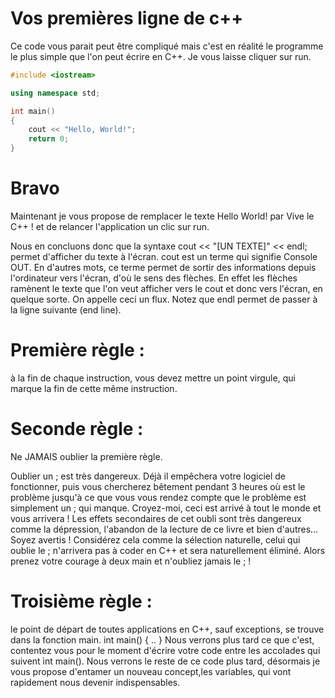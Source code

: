 # Vos premières ligne de c++

Ce code vous parait peut être compliqué mais c'est en réalité le programme le plus simple que l'on peut écrire en C++. Je vous laisse cliquer sur run.

```C++ runnable
#include <iostream>

using namespace std;

int main() 
{
    cout << "Hello, World!";
    return 0;
}
```

# Bravo

Maintenant je vous propose de remplacer le texte Hello World! par Vive le C++ ! et de relancer l'application un clic sur run.

Nous en concluons donc que la syntaxe cout << "[UN TEXTE]" << endl; permet d'afficher du texte à l'écran.
cout est un terme qui signifie Console OUT. En d'autres mots, ce terme permet de sortir des informations depuis l'ordinateur vers l'écran, d'où le sens des flèches. En effet les flèches ramènent le texte que l'on veut afficher vers le cout et donc vers l'écran, en quelque sorte. On appelle ceci un flux.
Notez que endl permet de passer à la ligne suivante (end line).

# Première règle :
à la fin de chaque instruction, vous devez mettre un point virgule, qui marque la fin de cette même instruction.
# Seconde règle : 
Ne JAMAIS oublier la première règle.

Oublier un ; est très dangereux. Déjà il empêchera votre logiciel de fonctionner, puis vous chercherez bêtement pendant 3 heures où est le problème jusqu'à ce que vous vous rendez compte que le problème est simplement un ; qui manque. Croyez-moi, ceci est arrivé à tout le
monde et vous arrivera ! Les effets secondaires de cet oubli sont très dangereux comme la dépression, l'abandon de la lecture de ce livre et bien d'autres... Soyez avertis ! Considérez cela comme la sélection naturelle, celui qui oublie le ; n'arrivera pas à coder en C++ et sera naturellement éliminé. Alors prenez votre courage à deux main et n'oubliez jamais le ; !

# Troisième règle : 
le point de départ de toutes applications en C++, sauf exceptions, se trouve dans la fonction main.
int main()
{
..
}
Nous verrons plus tard ce que c'est, contentez vous pour le moment d'écrire votre code entre les accolades qui suivent ìnt main().
Nous verrons le reste de ce code plus tard, désormais je vous propose d'entamer un nouveau concept,les variables, qui vont rapidement nous devenir indispensables.
